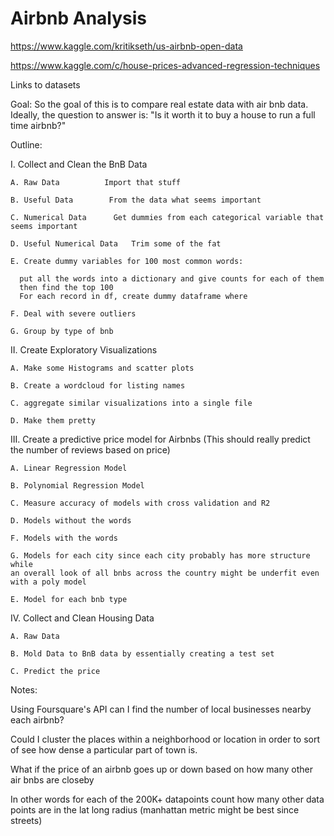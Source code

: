 # Airbnb Analysis

https://www.kaggle.com/kritikseth/us-airbnb-open-data

https://www.kaggle.com/c/house-prices-advanced-regression-techniques

Links to datasets

Goal: So the goal of this is to compare real estate data with air bnb data. Ideally, the question to answer is:
"Is it worth it to buy a house to run a full time airbnb?"

Outline:

  I. Collect and Clean the BnB Data

    A. Raw Data          Import that stuff
      
    B. Useful Data        From the data what seems important
    
    C. Numerical Data      Get dummies from each categorical variable that seems important
    
    D. Useful Numerical Data   Trim some of the fat
    
    E. Create dummy variables for 100 most common words: 
      
      put all the words into a dictionary and give counts for each of them
      then find the top 100
      For each record in df, create dummy dataframe where
    
    F. Deal with severe outliers       
    
    G. Group by type of bnb      
  
  II. Create Exploratory Visualizations                      
    
    A. Make some Histograms and scatter plots       
    
    B. Create a wordcloud for listing names     
    
    C. aggregate similar visualizations into a single file   
    
    D. Make them pretty     
  
  III. Create a predictive price model for Airbnbs (This should really predict the number of reviews based on price)
    
    A. Linear Regression Model
    
    B. Polynomial Regression Model
    
    C. Measure accuracy of models with cross validation and R2
    
    D. Models without the words
    
    F. Models with the words
    
    G. Models for each city since each city probably has more structure while 
    an overall look of all bnbs across the country might be underfit even with a poly model
    
    E. Model for each bnb type
  
  IV. Collect and Clean Housing Data
    
    A. Raw Data
    
    B. Mold Data to BnB data by essentially creating a test set
    
    C. Predict the price

Notes:
  
  Using Foursquare's API can I find the number of local businesses nearby each airbnb?
  
  Could I cluster the places within a neighborhood or location in order to sort of see how dense a particular part of town is.
  
  What if the price of an airbnb goes up or down based on how many other air bnbs are closeby
  
  In other words for each of the 200K+ datapoints count how many other data points are in the lat long radius (manhattan metric might be best since streets)
  
